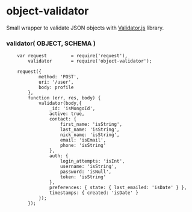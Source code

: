 # object-validator

Small wrapper to validate JSON objects with [Validator.js](https://github.com/chriso/validator.js) library.

### validator( OBJECT, SCHEMA )


```
    var request         = require('request'),
    	validator       = require('object-validator');

    request({
            method: 'POST',
            uri: '/user',
            body: profile
        },
        function (err, res, body) {
            validator(body,{
                _id: 'isMongoId',
                active: true,
                contact: {
                    first_name: 'isString',
                    last_name: 'isString',
                    nick_name: 'isString',
                    email: 'isEmail',
                    phone: 'isString'
                },
                auth: {
                    login_attempts: 'isInt',
                    username: 'isString',
                    password: 'isNull',
                    token: 'isString'
                },
                preferences: { state: { last_emailed: 'isDate' } },
                timestamps: { created: 'isDate' }
            });
        });
```
